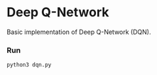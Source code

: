 # Deep Q-Network

Basic implementation of Deep Q-Network (DQN).

<!---
### Configs
Set your configurations in configs.yaml.
-->

### Run
```
python3 dqn.py
```


